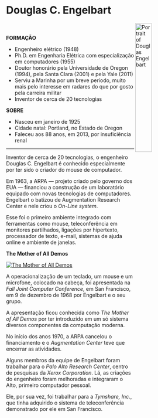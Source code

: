 # Douglas C. Engelbart

<img alt="Portrait of Douglas Engelbart" src="https://www.dougengelbart.org/images/pix/usnews-portrait-large.jpg" align="right" style="width:30%; height:auto;"/>&nbsp;

**FORMAÇÃO**
- Engenheiro elétrico (1948)
- Ph.D. em Engenharia Elétrica com especialização em computadores (1955)
- Doutor honorário pela Universidade de Oregon (1994), pela Santa Clara (2001) e pela Yale (2011)
- Serviu a Marinha por um breve período, muito mais pelo interesse em radares do que por gosto pela carreira militar
- Inventor de cerca de 20 tecnologias

**SOBRE**
- Nasceu em janeiro de 1925
- Cidade natal: Portland, no Estado de Oregon
- Faleceu aos 88 anos, em 2013, por insuficiência renal

---

Inventor de cerca de 20 tecnologias, o engenheiro Douglas C. Engelbart é conhecido especialmente por ter sido o criador do mouse de computador.

Em 1963, a ARPA — projeto criado pelo governo dos EUA — financiou a construção de um laboratório equipado com novas tecnologias de computadores. Engelbart o batizou de Augmentation Research Center e nele criou o *On-Line system*.

Esse foi o primeiro ambiente integrado com ferramentas como mouse, teleconferência em monitores partilhados, ligações por hipertexto, processador de texto, e-mail, sistemas de ajuda online e ambiente de janelas.

**The Mother of All Demos**

[![The Mother of All Demos](https://41z6h24c86pu1h3m6x151ecm-wpengine.netdna-ssl.com/wp-content/uploads/2018/09/engelbart-file-20180815-2903-1l8mkct-730x553.png)](https://www.youtube.com/watch?v=yJDv-zdhzMY "The Mother of All Demos")
  
A operacionalização de um teclado, um mouse e um microfone, colocado na cabeça, foi apresentada na *Fall Joint Computer Conference*, em San Francisco, em 9 de dezembro de 1968 por Engelbart e o seu grupo.

A apresentação ficou conhecida como *The Mother of All Demos* por ter introduzido em um só sistema diversos componentes da computação moderna.

No início dos anos 1970, a ARPA cancelou o financiamento e o *Augmentation Center* teve que encerrar as atividades. 

Alguns membros da equipe de Engelbart foram trabalhar para o *Palo Alto Research Center*, centro de pesquisas da *Xerox Corporation*. Lá, as criações do engenheiro foram melhoradas e integraram o Alto, primeiro computador pessoal.

Ele, por sua vez, foi trabalhar para a *Tymshare, Inc.*, que tinha adquirido o sistema de teleconferência demonstrado por ele em San Francisco.

